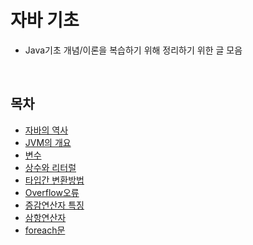 # 자바 기초
* Java기초 개념/이론을 복습하기 위해 정리하기 위한 글 모음
<br>

## 목차
* [자바의 역사](https://github.com/keonmon/TIL/blob/main/Java/Basic/history.md)
* [JVM의 개요](https://github.com/keonmon/TIL/blob/main/Java/Basic/JVM.md)    
* [변수](https://github.com/keonmon/TIL/blob/main/Java/Basic/variable.md)   
* [상수와 리터럴](https://github.com/keonmon/TIL/blob/main/Java/Basic/constant_literal.md)   
* [타입간 변환방법](https://github.com/keonmon/TIL/blob/main/Java/Basic/TypeConversion.md)
* [Overflow오류](https://github.com/keonmon/TIL/blob/main/Java/Basic/overflow.md)
* [증감연산자 특징](https://github.com/keonmon/TIL/blob/main/Java/Basic/In_DecrementOperator.md)
* [삼항연산자](https://github.com/keonmon/TIL/blob/main/Java/Basic/conditionalOperator.md)
* [foreach문](https://github.com/keonmon/TIL/blob/main/Java/Basic/foreach.md)
